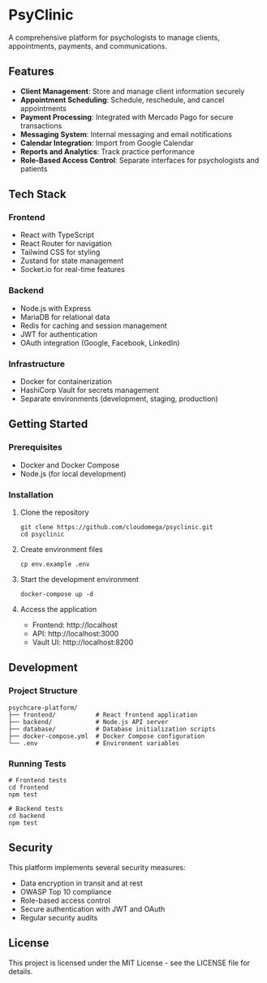 # PsyClinic

A comprehensive platform for psychologists to manage clients, appointments, payments, and communications.

## Features

- **Client Management**: Store and manage client information securely
- **Appointment Scheduling**: Schedule, reschedule, and cancel appointments
- **Payment Processing**: Integrated with Mercado Pago for secure transactions
- **Messaging System**: Internal messaging and email notifications
- **Calendar Integration**: Import from Google Calendar
- **Reports and Analytics**: Track practice performance
- **Role-Based Access Control**: Separate interfaces for psychologists and patients

## Tech Stack

### Frontend
- React with TypeScript
- React Router for navigation
- Tailwind CSS for styling
- Zustand for state management
- Socket.io for real-time features

### Backend
- Node.js with Express
- MariaDB for relational data
- Redis for caching and session management
- JWT for authentication
- OAuth integration (Google, Facebook, LinkedIn)

### Infrastructure
- Docker for containerization
- HashiCorp Vault for secrets management
- Separate environments (development, staging, production)

## Getting Started

### Prerequisites
- Docker and Docker Compose
- Node.js (for local development)

### Installation

1. Clone the repository
   ```
   git clone https://github.com/cloudomega/psyclinic.git
   cd psyclinic
   ```

2. Create environment files
   ```
   cp env.example .env
   ```

3. Start the development environment
   ```
   docker-compose up -d
   ```

4. Access the application
   - Frontend: http://localhost
   - API: http://localhost:3000
   - Vault UI: http://localhost:8200

## Development

### Project Structure
```
psychcare-platform/
├── frontend/           # React frontend application
├── backend/            # Node.js API server
├── database/           # Database initialization scripts
├── docker-compose.yml  # Docker Compose configuration
└── .env                # Environment variables
```

### Running Tests
```
# Frontend tests
cd frontend
npm test

# Backend tests
cd backend
npm test
```

## Security

This platform implements several security measures:
- Data encryption in transit and at rest
- OWASP Top 10 compliance
- Role-based access control
- Secure authentication with JWT and OAuth
- Regular security audits

## License

This project is licensed under the MIT License - see the LICENSE file for details.
